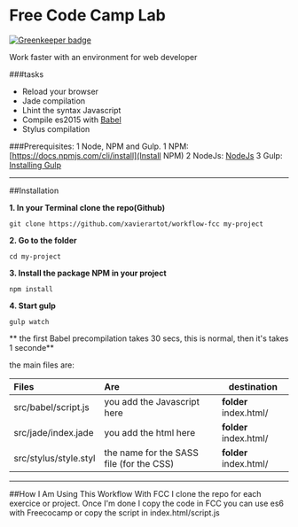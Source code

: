 # Free Code Camp Lab

[![Greenkeeper badge](https://badges.greenkeeper.io/xavierartot/tic-tac-toe.svg)](https://greenkeeper.io/)

Work faster with an environment for web developer

###tasks
- Reload your browser
- Jade compilation
- Lhint the syntax Javascript
- Compile es2015 with [Babel](https://babeljs.io/) 
- Stylus compilation

###Prerequisites:
1 Node, NPM and Gulp.
  1 NPM: [https://docs.npmjs.com/cli/install](Install NPM)
  2 NodeJs: [NodeJs](https://nodejs.org/en/download/)
  3 Gulp: [Installing Gulp](https://github.com/gulpjs/gulp/blob/master/docs/getting-started.md)

---

##Installation

**1. In your Terminal clone the repo(Github)**

`git clone https://github.com/xavierartot/workflow-fcc my-project`

**2. Go to the folder**

`cd my-project`

**3. Install the package NPM in your project**

`npm install`

**4. Start gulp**

`gulp watch`

** the first Babel precompilation takes 30 secs, this is normal, then it's takes 1 seconde**

the main files are:

| Files                  | Are                                        | destination
| :--------------------- |:-------------------------------------------|--------------------------|
| src/babel/script.js    | you add the Javascript here                | **folder** index.html/   |
| src/jade/index.jade    | you add the html here                      | **folder** index.html/   |
| src/stylus/style.styl  | the name for the SASS file (for the CSS)   | **folder** index.html/   |

---
##How I Am Using This Workflow With FCC
I clone the repo for each exercice or project.
Once I'm done I copy the code in FCC you can use es6 with Freecocamp or copy the script in index.html/script.js

